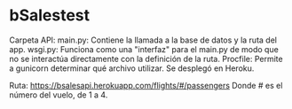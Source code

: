 # bSalestest
Carpeta API:
main.py: Contiene la llamada a la base de datos y la ruta del app.
wsgi.py: Funciona como una "interfaz" para el main.py de modo que no se interactúa directamente con la definición de la ruta.
Procfile: Permite a gunicorn determinar qué archivo utilizar. Se desplegó en Heroku.

Ruta:
https://bsalesapi.herokuapp.com/flights/#/passengers
Donde # es el número del vuelo, de 1 a 4.
